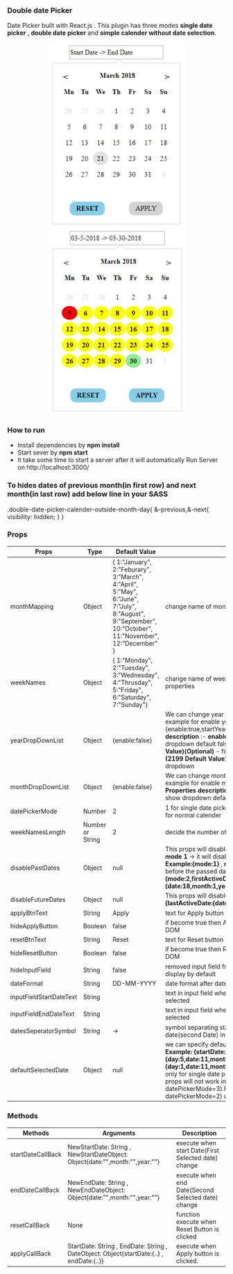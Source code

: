 ### Double date Picker

 Date Picker built with React.js . This plugin has three modes **single date picker** , **double date picker** and **simple calender without date selection**.



<p align="center">
  <img src="./public/images/date-picker-normal-state.jpg" width="320"/>
  <img src="./public/images/date-picker-selected-state.jpg" width="320"/>
</p>

### How to run
  * Install dependencies by **npm install**
  * Start sever by **npm start**
  * It take some time to start a server after it will automatically Run Server on http://localhost:3000/



### To hides dates of previous month(in first row) and next month(in last row) add below line in your SASS

.double-date-picker-calender-outside-month-day{
  &-previous,&-next{
      visibility: hidden;
  }
}

### Props

|Props| Type | Default Value| Description|
|---------|------|--------|--------|
| monthMapping | Object |{  1:"January",   2:"Feburary",  3:"March",  4:"April",  5:"May",  6:"June",   7:"July",  8:"August",  9:"September",  10:"October",  11:"November",  12:"December"  }|change name of month and it must of 12 properties|
|weekNames|Object| {  1:"Monday",   2:"Tuesday",  3:"Wednesday",  4:"Thrusday",  5:"Friday",  6:"Saturday", 7:"Sunday"}|change name of week 's days and it must of 7 properties|
|yearDropDownList|Object|{enable:false}|We can change year from dropdown list of years. example for enable year dropdown {enable:true,startYear:1922,endYear:2999}.**Properties description** :- **enable** - if true then it will show dropdown default false , **startYear (1900 Default Value)(Optional)** - first year of dropdown , **endYear (2199 Default Value)(Optional)** - last year of dropdown |
|monthDropDownList|Object|{enable:false}|We can change month from dropdown list of month. example for enable month dropdown {enable:true}. **Properties description** :- **enable** - if true then it will show dropdown default false |
|datePickerMode| Number | 2 |1 for single date picker , 2 for double date picker and 3 for normal calender|
|weekNamesLength|Number or String|2|decide the number of character of week name |
|disablePastDates| Object | null | This props will disable past dates . It has 2 modes :-> **mode 1** -> it will disable all dates before today date. **Example:{mode:1}** , **mode 2**-> it disable all dates before the passed date(Object) by props. **Example:{mode:2,firstActiveDate:{date:18,month:1,year:2018}}** |
|disableFutureDates|Object|null| This props will disable future dates. **Example -> {lastActiveDate:{date:11,month:6,year:2018}}** |
|applyBtnText|  String | Apply | text for Apply button|
|hideApplyButton|  Boolean | false |if become true then Apply button will removed from DOM|
|resetBtnText|  String | Reset |text for Reset button|
|hideResetButton|  Boolean | false |if become true then Reset button will removed from DOM|
|hideInputField|  String | false |removed input field from DoM and calender will be display by default|
|dateFormat| String | DD-MM-YYYY|date format after date selection|
|inputFieldStartDateText| String | |text in input field when start date(first date) is not selected|
|inputFieldEndDateText|  String |  |text in input field when end date(second Date) is not selected|
|datesSeperatorSymbol|  String |-> |symbol separating start date(first date) an end date(second Date) in Input field |
|defaultSelectedDate|Object|null| we can specify default selected date by this props. **Example: {startDate:{day:5,date:11,month:5,year:2018},endDate:{day:1,date:11,month:6,year:2018}}** , use start date only for single date picker(i.e datePickerMode=1) .This props will not work in Simple calender mode(i.e datePickerMode=3).For Double date picker(i.e datePickerMode=2) use both startDate and endDate.|


### Methods
|Methods| Arguments | Description|
|---------|------|--------|
|startDateCallBack| NewStartDate: String , NewStartDateObject: Object{date:"",month:"",year:""} |execute when start Date(First Selected date) change|
|endDateCallBack| NewEndDate: String , NewEndDateObject: Object{date:"",month:"",year:""} |execute when end Date(Second Selected date) change|
|resetCallBack|None|function execute when Reset Button is clicked|
|applyCallBack| StartDate: String ,  EndDate: String ,     DateObject: Object{startDate:{..} , endDate:{..}} | execute when Apply button is clicked.|
